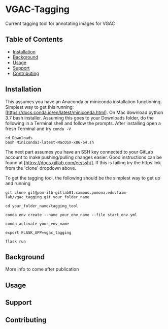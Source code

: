 # VGAC-Tagging

Current tagging tool for annotating images for VGAC

## Table of Contents

- [Installation](#installation)
- [Background](#background)
- [Usage](#usage)
- [Support](#support)
- [Contributing](#contributing)

## Installation
This assumes you have an Anaconda or miniconda installation functioning. Simplest way to get this running: [https://docs.conda.io/en/latest/miniconda.html]. On Mac download python 3.7 bash installer. Assuming this goes to your Downloads folder, do the following in a Terminal shell and follow the prompts. After installing open a fresh Terminal and try `conda -V`

```
cd Downloads
bash Miniconda3-latest-MacOSX-x86-64.sh
```

The next part assumes you have an SSH key connected to your GitLab account to make pushing/pulling changes easier. Good instructions can be found at [https://docs.gitlab.com/ee/ssh/]. If this is failing try the https link from the 'clone' dropdown above.


To get the tagging tool, the following should be the simplest way to get up and running
```
git clone git@pom-itb-gitlab01.campus.pomona.edu:faim-lab/vgac_tagging.git your_folder_name

cd your_folder_name/tagging_tool

conda env create --name your_env_name --file start_env.yml

conda activate your_env_name

export FLASK_APP=vgac_tagging

flask run
```

## Background

More info to come after publication

## Usage



## Support

## Contributing
